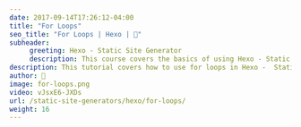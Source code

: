 ```yaml
---
date: 2017-09-14T17:26:12-04:00
title: "For Loops"
seo_title: "For Loops | Hexo | 🦒"
subheader:
     greeting: Hexo - Static Site Generator
     description: This course covers the basics of using Hexo - Static Site Generator. Work your way through the articles and we'll teach you everything you need to know to create a professional and scalable website or blog!
description: This tutorial covers how to use for loops in Hexo -  Static Site Generator.
author: 🦒
image: for-loops.png
video: vJsxE6-JXDs
url: /static-site-generators/hexo/for-loops/
weight: 16
---
```


